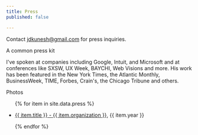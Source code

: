 ```yaml
---
title: Press
published: false

---
```



Contact jdkunesh@gmail.com for press inquiries.

A common press kit

I've spoken at companies including Google, Intuit, and Microsoft and at conferences like SXSW, UX Week, BAYCHI, Web Visions and more. His work has been featured in the New York Times, the Atlantic Monthly, BusinessWeek, TIME, Forbes, Crain's, the Chicago Tribune and others.

Photos



<ul>

{% for item in site.data.press %}

<li><a href="{{ item.url }}">{{ item.title }} - {{ item.organization }}</a>, {{ item.year }}</li>


{% endfor %}
</ul>

